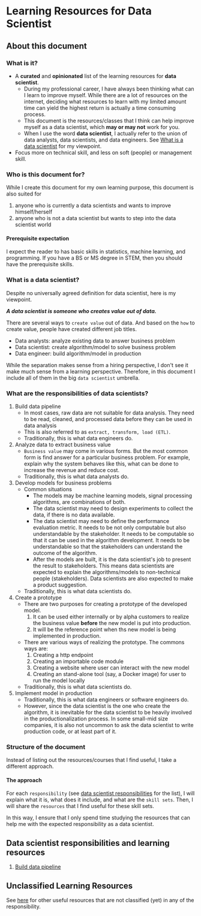 # Learning Resources for Data Scientist

## About this document

### What is it?

- A **curated** and **opinionated** list of the learning resources for **data scientist**.
  - During my professional career, I have always been thinking what can I learn to improve myself. While there are a lot of resources on the internet, deciding what resources to learn with my limited amount time can yield the highest return is actually a time consuming process.
  - This document is the resources/classes that I think can help improve myself as a data scientist, which **may or may not** work for you.
  - When I use the word **data scientist**, I actually refer to the union of data analysts, data scientists, and data engineers. See [What is a data scientist](#what-is-a-data-scientist) for my viewpoint.
- Focus more on technical skill, and less on soft (people) or management skill.

### Who is this document for?

While I create this document for my own learning purpose, this document is also suited for

1. anyone who is currently a data scientists and wants to improve himself/herself
2. anyone who is not a data scientist but wants to step into the data scientist world

#### Prerequisite expectation

I expect the reader to has basic skills in statistics, machine learning,
and programming. If you have a BS or MS degree in STEM, then you should have the
prerequisite skills.

### What is a data scientist?

Despite no universally agreed definition for data scientist, here is my viewpoint.

***A data scientist is someone who creates value out of data.***

There are several ways to `create value` out of data. And based on the `how` to create value, people have created different job titles.

- Data analysts: analyze existing data to answer business problem
- Data scientist: create algorithm/model to solve business problem
- Data engineer: build algorithm/model in production

While the separation makes sense from a hiring perspective, I don't see it make much sense from a learning perspective. Therefore, in this document I include all of them in the big `data scientist` umbrella.

### What are the responsibilities of data scientists?

1. Build data pipeline
    - In most cases, raw data are not suitable for data analysis. They need to be read, cleaned, and processed data before they can be used in data analysis
    - This is also referred to as `extract, transform, load (ETL)`.
    - Traditionally, this is what data engineers do.
2. Analyze data to extract business value
    - `Business value` may come in various forms. But the most common form is find answer for a particular business problem. For example, explain why the system behaves like this, what can be done to increase the revenue and reduce cost.
    - Traditionally, this is what data analysts do.
3. Develop models for business problems
    - Common situations
        - The models may be machine learning models, signal processing algorithms, are combinations of both.
        - The data scientist may need to design experiments to collect the data, if there is no data available.
        - The data scientist may need to define the performance evaluation metric. It needs to be not only computable but also understandable by the stakeholder. It needs to be computable so that it can be used in the algorithm development. It needs to be understandable so that the stakeholders can understand the outcome of the algorithm.
        - After the models are built, it is the data scientist's job to present the result to stakeholders. This means data scientists are expected to explain the algorithms/models to non-technical people (stakeholders). Data scientists are also expected to make a product suggestion.
    - Traditionally, this is what data scientists do.
4. Create a prototype
    - There are two purposes for creating a prototype of the developed model.
        1. It can be used either internally or by alpha customers to realize the business value **before** the new model is put into production.
        2. It will be the reference point when ths new model is being implemented in production.
    - There are various ways of realizing the prototype. The commons ways are:
        1. Creating a http endpoint
        2. Creating an importable code module
        3. Creating a website where user can interact with the new model
        4. Creating an stand-alone tool (say, a Docker image) for user to run the model locally
    - Traditionally, this is what data scientists do.
5. Implement model in production
    - Traditionally, this is what data engineers or software engineers do.
    - However, since the data scientist is the one who create the algorithm, it is inevitable for the data scientist to be heavily involved in the productionalization process. In some small-mid size companies, it is also not uncommon to ask the data scientist to write production code, or at least part of it.

### Structure of the document

Instead of listing out the resources/courses that I find useful, I take a different approach.

#### The approach

For each `responsibility` (see [data scientist responsibilities](#what-are-the-responsibilities-of-data-scientists?) for the list), I will explain what it is, what does it include, and what are the `skill sets`. Then, I will share the `resources` that I find useful for these skill sets.

In this way, I ensure that I only spend time studying the resources that can help me with the expected responsibility as a data scientist.

## Data scientist responsibilities and learning resources

1. [Build data pipeline](build_data_pipeline.md)

## Unclassified Learning Resources

See [here](unclassified_resources.md) for other useful resources that are not classified (yet) in any of the responsibility.
